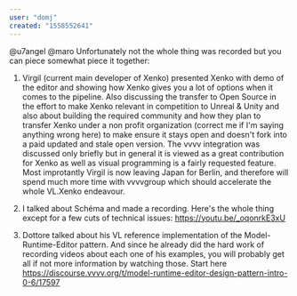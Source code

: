 ```yaml
---
user: "domj"
created: "1558552641"
---
```


@u7angel @maro 
Unfortunately not the whole thing was recorded but you can piece somewhat piece it together:

1) Virgil (current main developer of Xenko) presented Xenko with demo of the editor and showing how Xenko gives you a lot of options when it comes to the pipeline. Also discussing the transfer to Open Source in the effort to make Xenko relevant in competition to Unreal & Unity and also about building the required community and how they plan to transfer Xenko under a non profit organization (correct me if I'm saying anything wrong here) to make ensure it stays open and doesn't fork into a paid updated and stale open version. The vvvv integration was discussed only briefly but in general it is viewed as a great contribution for Xenko as well as visual programming is a fairly requested feature. Most improtantly Virgil is now leaving Japan for Berlin, and therefore will spend much more time with vvvvgroup which should accelerate the whole VL.Xenko endeavour.

2) I talked about Schéma and made a recording. Here's the whole thing except for a few cuts of technical issues: https://youtu.be/_oqonrkE3xU

3) Dottore talked about his VL reference implementation of the Model-Runtime-Editor pattern. And since he already did the hard work of recording videos about each one of his examples, you will probably get all if not more information by watching those. Start here https://discourse.vvvv.org/t/model-runtime-editor-design-pattern-intro-0-6/17597
